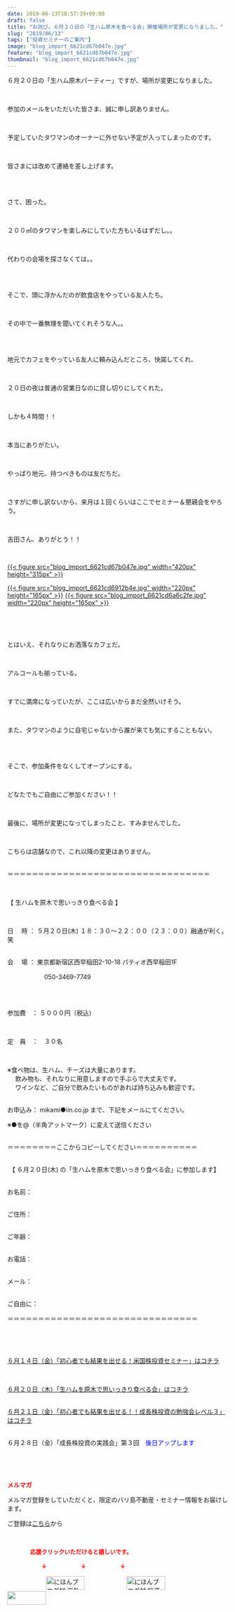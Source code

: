 ```yaml
---
date: 2019-06-13T18:57:39+09:00
draft: false
title: "お詫び。６月２０日の「生ハム原木を食べる会」開催場所が変更になりました。"
slug: "2019/06/13"
tags: ["投資セミナーのご案内"]
image: "blog_import_6621cd67b047e.jpg"
feature: "blog_import_6621cd67b047e.jpg"
thumbnail: "blog_import_6621cd67b047e.jpg"
---
```

<p>６月２０日の「生ハム原木パーティー」ですが、場所が変更になりました。</p><p> </p><p>参加のメールをいただいた皆さま、誠に申し訳ありません。</p><p> </p><p>予定していたタワマンのオーナーに外せない予定が入ってしまったのです。</p><p> </p><p>皆さまには改めて連絡を差し上げます。</p><p> </p><p><br/>さて、困った。</p><p> </p><p>２００㎡のタワマンを楽しみにしていた方もいるはずだし。。</p><p> </p><p>代わりの会場を探さなくては。。</p><p> </p><p><br/>そこで、頭に浮かんだのが飲食店をやっている友人たち。</p><p> </p><p>その中で一番無理を聞いてくれそうな人。。</p><p> </p><p><br/>地元でカフェをやっている友人に頼み込んだところ、快諾してくれ、</p><p> </p><p>２０日の夜は普通の営業日なのに貸し切りにしてくれた。</p><p> </p><p>しかも４時間！！</p><p> </p><p>本当にありがたい。</p><p> </p><p>やっぱり地元、持つべきものは友だちだ。</p><p> </p><p>さすがに申し訳ないから、来月は１回くらいはここでセミナー＆懇親会をやろう。</p><p> </p><p>吉田さん、ありがとう！！</p><p> </p><p><a href="blog_import_6621cd67b047e.jpg">{{< figure src="blog_import_6621cd67b047e.jpg" width="420px" height="315px" >}}</a></p><p><a href="blog_import_6621cd6912b4e.jpg">{{< figure src="blog_import_6621cd6912b4e.jpg" width="220px" height="165px" >}}</a> <a href="blog_import_6621cd6a6c2fe.jpg">{{< figure src="blog_import_6621cd6a6c2fe.jpg" width="220px" height="165px" >}}</a></p><p> </p><p> </p><p>とはいえ、それなりにお洒落なカフェだ。</p><p> </p><p>アルコールも揃っている。</p><p> </p><p>すでに満席になっていたが、ここは広いからまだ全然いけそう。</p><p> </p><p>また、タワマンのように自宅じゃないから誰が来ても気にすることもない。</p><p> </p><p><br/>そこで、参加条件をなくしてオープンにする。</p><p> </p><p>どなたでもご自由にご参加ください！！</p><p> </p><p>最後に、場所が変更になってしまったこと、すみませんでした。</p><p> </p><p>こちらは店舗なので、これ以降の変更はありません。</p><p><br/>＝＝＝＝＝＝＝＝＝＝＝＝＝＝＝＝＝＝＝＝＝＝＝＝＝＝＝＝＝＝＝＝＝</p><p> </p><p>【 生ハムを原木で思いっきり食べる会 】</p><p> </p><p>日　 時 ： ５月２０日(木) １８：３０～２２：００（２３：００）融通が利く。笑</p><p><br/>会 　場 ： 東京都新宿区西早稲田2-10-18 パティオ西早稲田1F</p><p>　　　　　　050-3469-7749</p><p><br/> </p><p>参加費　： ５０００円（税込）</p><p> </p><p>定　員　：　３０名</p><p> </p><p>※食べ物は、生ハム、チーズは大量にあります。<br/> 　飲み物も、それなりに用意しますので手ぶらで大丈夫です。<br/> 　ワインなど、ご自分で飲みたいものがあれば持ち込みも歓迎です。</p><p><br/>お申込み： mikami●iin.co.jp まで、下記をメールにてください。</p><p>※●を@（半角アットマーク）に変えて送信ください</p><p><br/>＝＝＝＝＝＝＝＝ここからコピーしてください＝＝＝＝＝＝＝＝＝＝</p><p><br/> 【 ６月２０日(木) の「生ハムを原木で思いっきり食べる会」に参加します】</p><p><br/>お名前：</p><p><br/>ご住所：</p><p><br/>ご年齢：</p><p><br/>お電話：</p><p><br/>メール：</p><p><br/>ご自由に：</p><p>＝＝＝＝＝＝＝＝＝＝＝＝＝＝＝＝＝＝＝＝＝＝＝＝＝＝＝＝＝＝＝</p><p> </p><p> </p><p><a href="entry-12465538260.html" target="_blank">６月１４日（金）「初心者でも結果を出せる！米国株投資セミナー」はコチラ</a></p><p> </p><p><a href="entry-12467937290.html" target="_blank">６月２０日（木）「生ハムを原木で思いっきり食べる会」はコチラ</a></p><p><br/><a href="entry-12475001561.html" target="_blank">６月２１日（金）「初心者でも結果を出せる！！成長株投資の勉強会レベル３」はコチラ</a></p><p><br/>６月２８日（金）「成長株投資の実践会」第３回　<span style="color: rgb(0, 0, 255);">後日アップします</span></p><p> </p><p> </p><p><span style="font-weight: bold;"><span style="color: rgb(255, 0, 0);">メルマガ</span></span></p><p>メルマガ登録をしていただくと、限定のバリ島不動産・セミナー情報をお届けします。</p><p>ご登録は<a href="f9eeVI" target="_blank">こちら</a>から</p><p style="text-align: center;"> </p><p><font color="#ff0000" size="2"><strong>　　　　応援クリックいただけると嬉しいです。</strong></font></p><p><font color="#ff0000" size="2"><strong>　　　　　　↓　　　　　　↓　　　　　　↓</strong></font></p><p><a href="ranking.html?p_cid=01260127" id="&amp;blogmura_banner"><img alt="にほんブログ村 海外生活ブログ バリ島情報へ" border="0" height="31" src="data:image/svg+xml;charset=utf-8,%3Csvg%20xmlns%3D%22http%3A%2F%2Fwww.w3.org%2F2000%2Fsvg%22%20title%3D%22Placeholder%20for%20Images%22%20role%3D%22presentation%22%20viewBox%3D%220%200%2088%2031%22%20%2F%3E" width="88" data-src="//overseas.blogmura.com/bali/img/bali88_31.gif" style="aspect-ratio: auto 88 / 31;"/><noscript><img alt="にほんブログ村 海外生活ブログ バリ島情報へ" border="0" height="31" src="//overseas.blogmura.com/bali/img/bali88_31.gif" width="88"></noscript></a>  <a href="ranking.html?p_cid=01260127" id="&amp;blogmura_banner"><img alt="にほんブログ村 投資ブログ 不動産投資へ" border="0" height="31" src="data:image/svg+xml;charset=utf-8,%3Csvg%20xmlns%3D%22http%3A%2F%2Fwww.w3.org%2F2000%2Fsvg%22%20title%3D%22Placeholder%20for%20Images%22%20role%3D%22presentation%22%20viewBox%3D%220%200%2088%2031%22%20%2F%3E" width="88" data-src="//investment.blogmura.com/hudousantoushi/img/hudousantoushi88_31.gif" style="aspect-ratio: auto 88 / 31;"/><noscript><img alt="にほんブログ村 投資ブログ 不動産投資へ" border="0" height="31" src="//investment.blogmura.com/hudousantoushi/img/hudousantoushi88_31.gif" width="88"></noscript></a> <a href="link.php?1804582" title="人気ブログランキングへ"><img border="0" height="31" src="data:image/svg+xml;charset=utf-8,%3Csvg%20xmlns%3D%22http%3A%2F%2Fwww.w3.org%2F2000%2Fsvg%22%20title%3D%22Placeholder%20for%20Images%22%20role%3D%22presentation%22%20viewBox%3D%220%200%2088%2031%22%20%2F%3E" width="88" data-src="https://blog.with2.net/img/banner/banner_22.gif" style="aspect-ratio: auto 88 / 31;"/><noscript><img border="0" height="31" src="https://blog.with2.net/img/banner/banner_22.gif" width="88"></noscript></a></p>

